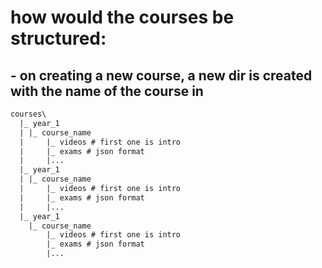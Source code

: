 # how would the courses be structured:
## - on creating a new course, a new dir is created with the name of the course in
```txt
courses\
  |_ year_1
  | |_ course_name
  |     |_ videos # first one is intro
  |     |_ exams # json format
  |     |...
  |_ year_1
  | |_ course_name
  |     |_ videos # first one is intro
  |     |_ exams # json format
  |     |...
  |_ year_1
    |_ course_name
        |_ videos # first one is intro
        |_ exams # json format
        |...
